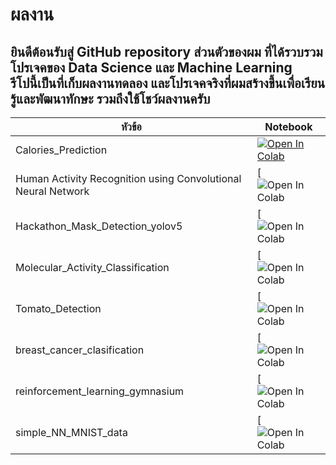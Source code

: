 # ผลงาน
ยินดีต้อนรับสู่ GitHub repository ส่วนตัวของผม ที่ได้รวบรวมโปรเจคของ Data Science และ Machine Learning  
รีโปนี้เป็นที่เก็บผลงานทดลอง และโปรเจคจริงที่ผมสร้างขึ้นเพื่อเรียนรู้และพัฒนาทักษะ รวมถึงใช้โชว์ผลงานครับ
---
| หัวข้อ  | Notebook  |
|---|---|
| Calories_Prediction  | [![Open In Colab]([https://colab.research.google.com/assets/colab-badge.svg)](https://drive.google.com/file/d/1rMKzNlc2tyF2jEruqxtRBL4Wk9IHEq6q/view?usp=sharing)   |
| Human Activity Recognition using Convolutional Neural Network  | [![Open In Colab](https://drive.google.com/file/d/1Ibwn7Lyll5v4st0lUQ3bHfTwN-khSWIq/view?usp=sharing)  |
| Hackathon_Mask_Detection_yolov5  | [![Open In Colab](https://drive.google.com/file/d/1-CmZspmWCS_rCNwg30KCRu6NRw6bZT8r/view?usp=sharing)  |
| Molecular_Activity_Classification  | [![Open In Colab](https://drive.google.com/file/d/18G_EaemqwLlh7Ds6XIjvcsnjhS5P6NZ0/view?usp=sharing)  |
| Tomato_Detection  | [![Open In Colab](https://drive.google.com/file/d/14iJZj0Z_PbY__XCoN4H2gtjuQP7ZuBjZ/view?usp=sharing)  |
| breast_cancer_clasification  | [![Open In Colab](https://drive.google.com/file/d/1EduIzUM1MNhCDzwtK0_8Z8r1w_667nZw/view?usp=sharing)  |
| reinforcement_learning_gymnasium  | [![Open In Colab](https://drive.google.com/file/d/1Fn-ltGoNBrOC7F667YgH32KU98tidJd2/view?usp=sharing)  |
| simple_NN_MNIST_data  | [![Open In Colab](https://drive.google.com/file/d/1xd1KSi3rAA_L77iW1aLY3g3M2bL9jZ_5/view?usp=sharing)  |
